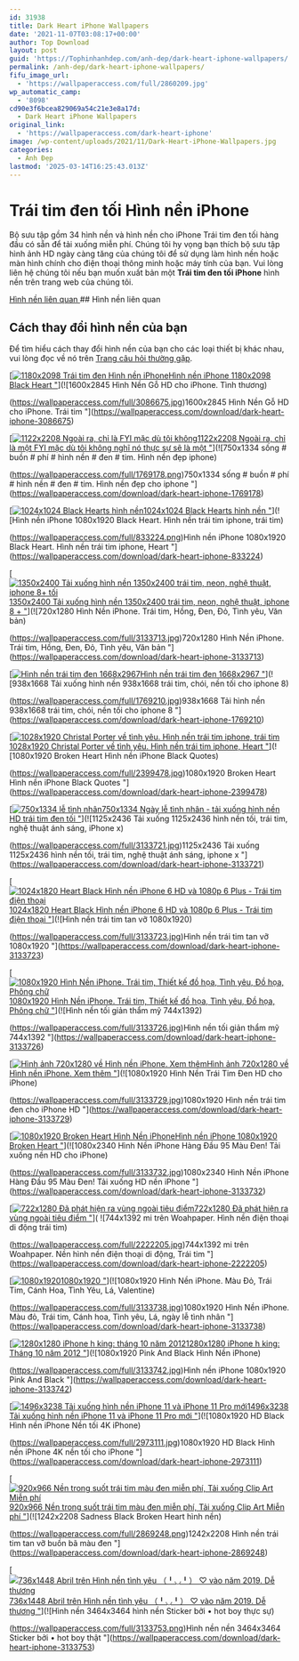 ```yaml
---
id: 31938
title: Dark Heart iPhone Wallpapers
date: '2021-11-07T03:08:17+00:00'
author: Top Download
layout: post
guid: 'https://Tophinhanhdep.com/anh-dep/dark-heart-iphone-wallpapers/'
permalink: /anh-dep/dark-heart-iphone-wallpapers/
fifu_image_url:
  - 'https://wallpaperaccess.com/full/2860209.jpg'
wp_automatic_camp:
  - '8098'
cd90e3f6bcea829069a54c21e3e8a17d:
  - Dark Heart iPhone Wallpapers
original_link:
  - 'https://wallpaperaccess.com/dark-heart-iphone'
image: /wp-content/uploads/2021/11/Dark-Heart-iPhone-Wallpapers.jpg
categories:
  - Ảnh Đẹp
lastmod: '2025-03-14T16:25:43.013Z'
---
```

# Trái tim đen tối Hình nền iPhone

Bộ sưu tập gồm 34 hình nền và hình nền cho iPhone Trái tim đen tối hàng đầu có sẵn để tải xuống miễn phí. Chúng tôi hy vọng bạn thích bộ sưu tập hình ảnh HD ngày càng tăng của chúng tôi để sử dụng làm hình nền hoặc màn hình chính cho điện thoại thông minh hoặc máy tính của bạn. Vui lòng liên hệ chúng tôi nếu bạn muốn xuất bản một **Trái tim đen tối iPhone** hình nền trên trang web của chúng tôi.

[Hình nền liên quan ](#related) ## Hình nền liên quan

## Cách thay đổi hình nền của bạn

Để tìm hiểu cách thay đổi hình nền của bạn cho các loại thiết bị khác nhau, vui lòng đọc về nó trên [Trang câu hỏi thường gặp](https://tophinhanhdep.com/faq/).

  
[[![1180x2098 Trái tim đen Hình nền iPhone](https://wallpaperaccess.com/full/2860209.jpg)Hình nền iPhone 1180x2098 Black Heart "](https://wallpaperaccess.com/download/dark-heart-iphone-2860209)](![1600x2845 Hình Nền Gỗ HD cho iPhone.  Tình thương)

(https://wallpaperaccess.com/full/3086675.jpg)1600x2845 Hình Nền Gỗ HD cho iPhone. Trái tim "](https://wallpaperaccess.com/download/dark-heart-iphone-3086675)

[[![1122x2208 Ngoài ra, chỉ là FYI mặc dù tôi không](https://wallpaperaccess.com/full/1810293.jpg)1122x2208 Ngoài ra, chỉ là một FYI mặc dù tôi không nghĩ nó thực sự sẽ là một "](https://wallpaperaccess.com/download/dark-heart-iphone-1810293)](![750x1334 sống # buồn # phí # hình nền # đen # tim.  Hình nền đẹp iphone)

(https://wallpaperaccess.com/full/1769178.png)750x1334 sống # buồn # phí # hình nền # đen # tim. Hình nền đẹp cho iphone "](https://wallpaperaccess.com/download/dark-heart-iphone-1769178)

[[![1024x1024 Black Hearts hình nền](https://wallpaperaccess.com/full/2525596.jpg)1024x1024 Black Hearts hình nền "](https://wallpaperaccess.com/download/dark-heart-iphone-2525596)](![Hình nền iPhone 1080x1920 Black Heart.  Hình nền trái tim iphone, trái tim)

(https://wallpaperaccess.com/full/833224.png)Hình nền iPhone 1080x1920 Black Heart. Hình nền trái tim iphone, Heart "](https://wallpaperaccess.com/download/dark-heart-iphone-833224)

[[![1350x2400 Tải xuống hình nền 1350x2400 trái tim, neon, nghệ thuật, iphone 8+ tối](https://wallpaperaccess.com/full/3133712.jpg)1350x2400 Tải xuống hình nền 1350x2400 trái tim, neon, nghệ thuật, iphone 8 + "](https://wallpaperaccess.com/download/dark-heart-iphone-3133712)](![720x1280 Hình Nền iPhone.  Trái tim, Hồng, Đen, Đỏ, Tình yêu, Văn bản)

(https://wallpaperaccess.com/full/3133713.jpg)720x1280 Hình Nền iPhone. Trái tim, Hồng, Đen, Đỏ, Tình yêu, Văn bản "](https://wallpaperaccess.com/download/dark-heart-iphone-3133713)

[[![Hình nền trái tim đen 1668x2967](https://wallpaperaccess.com/full/3133714.jpg)Hình nền trái tim đen 1668x2967 "](https://wallpaperaccess.com/download/dark-heart-iphone-3133714)](![938x1668 Tải xuống hình nền 938x1668 trái tim, chói, nền tối cho iphone 8)

(https://wallpaperaccess.com/full/1769210.jpg)938x1668 Tải hình nền 938x1668 trái tim, chói, nền tối cho iphone 8 "](https://wallpaperaccess.com/download/dark-heart-iphone-1769210)

[[![1028x1920 Christal Porter về tình yêu.  Hình nền trái tim iphone, trái tim](https://wallpaperaccess.com/full/1769204.jpg)1028x1920 Christal Porter về tình yêu. Hình nền trái tim iphone, Heart "](https://wallpaperaccess.com/download/dark-heart-iphone-1769204)](![1080x1920 Broken Heart Hình nền iPhone Black Quotes)

(https://wallpaperaccess.com/full/2399478.jpg)1080x1920 Broken Heart Hình nền iPhone Black Quotes "](https://wallpaperaccess.com/download/dark-heart-iphone-2399478)

[[![750x1334 lễ tình nhân](https://wallpaperaccess.com/full/3133720.jpg)750x1334 Ngày lễ tình nhân - tải xuống hình nền HD trái tim đen tối "](https://wallpaperaccess.com/download/dark-heart-iphone-3133720)](![1125x2436 Tải xuống 1125x2436 hình nền tối, trái tim, nghệ thuật ánh sáng, iPhone x)

(https://wallpaperaccess.com/full/3133721.jpg)1125x2436 Tải xuống 1125x2436 hình nền tối, trái tim, nghệ thuật ánh sáng, iphone x "](https://wallpaperaccess.com/download/dark-heart-iphone-3133721)

[[![1024x1820 Heart Black Hình nền iPhone 6 HD và 1080p 6 Plus - Trái tim điện thoại](https://wallpaperaccess.com/full/3133722.jpg)1024x1820 Heart Black Hình nền iPhone 6 HD và 1080p 6 Plus - Trái tim điện thoại "](https://wallpaperaccess.com/download/dark-heart-iphone-3133722)](![Hình nền trái tim tan vỡ 1080x1920)

(https://wallpaperaccess.com/full/3133723.jpg)Hình nền trái tim tan vỡ 1080x1920 "](https://wallpaperaccess.com/download/dark-heart-iphone-3133723)

[[![1080x1920 Hình Nền iPhone.  Trái tim, Thiết kế đồ họa, Tình yêu, Đồ họa, Phông chữ](https://wallpaperaccess.com/full/2525605.jpg)1080x1920 Hình Nền iPhone. Trái tim, Thiết kế đồ họa, Tình yêu, Đồ họa, Phông chữ "](https://wallpaperaccess.com/download/dark-heart-iphone-2525605)](![Hình nền tối giản thẩm mỹ 744x1392)

(https://wallpaperaccess.com/full/3133726.jpg)Hình nền tối giản thẩm mỹ 744x1392 "](https://wallpaperaccess.com/download/dark-heart-iphone-3133726)

[[![Hình ảnh 720x1280 về Hình nền iPhone.  Xem thêm](https://wallpaperaccess.com/full/2847011.jpg)Hình ảnh 720x1280 về Hình nền iPhone. Xem thêm "](https://wallpaperaccess.com/download/dark-heart-iphone-2847011)](![1080x1920 Hình Nền Trái Tim Đen HD cho iPhone)

(https://wallpaperaccess.com/full/3133729.jpg)1080x1920 Hình nền trái tim đen cho iPhone HD "](https://wallpaperaccess.com/download/dark-heart-iphone-3133729)

[[![1080x1920 Broken Heart Hình Nền iPhone](https://wallpaperaccess.com/full/3133731.jpg)Hình nền iPhone 1080x1920 Broken Heart "](https://wallpaperaccess.com/download/dark-heart-iphone-3133731)](![1080x2340 Hình Nền iPhone Hàng Đầu 95 Màu Đen!  Tải xuống nền HD cho iPhone)

(https://wallpaperaccess.com/full/3133732.jpg)1080x2340 Hình Nền iPhone Hàng Đầu 95 Màu Đen! Tải xuống HD nền iPhone "](https://wallpaperaccess.com/download/dark-heart-iphone-3133732)

[[![722x1280 Đã phát hiện ra vùng ngoài tiêu điểm](https://wallpaperaccess.com/full/3125860.jpg)722x1280 Đã phát hiện ra vùng ngoài tiêu điểm "](https://wallpaperaccess.com/download/dark-heart-iphone-3125860)]( ![744x1392 mi trên Woahpaper.  Hình nền điện thoại di động trái tim)

(https://wallpaperaccess.com/full/2222205.jpg)744x1392 mi trên Woahpaper. Nền hình nền điện thoại di động, Trái tim "](https://wallpaperaccess.com/download/dark-heart-iphone-2222205)

[[![1080x1920 ](https://wallpaperaccess.com/full/3133737.jpg)1080x1920 "](https://wallpaperaccess.com/download/dark-heart-iphone-3133737)](![1080x1920 Hình Nền iPhone.  Màu Đỏ, Trái Tim, Cánh Hoa, Tình Yêu, Lá, Valentine)

(https://wallpaperaccess.com/full/3133738.jpg)1080x1920 Hình Nền iPhone. Màu đỏ, Trái tim, Cánh hoa, Tình yêu, Lá, ngày lễ tình nhân "](https://wallpaperaccess.com/download/dark-heart-iphone-3133738)

[[![1280x1280 iPhone h king: tháng 10 năm 2012](https://wallpaperaccess.com/full/2959456.jpg)1280x1280 iPhone h king: Tháng 10 năm 2012 "](https://wallpaperaccess.com/download/dark-heart-iphone-2959456)](![1080x1920 Pink And Black Hình Nền iPhone)

(https://wallpaperaccess.com/full/3133742.jpg)Hình nền iPhone 1080x1920 Pink And Black "](https://wallpaperaccess.com/download/dark-heart-iphone-3133742)

[[![1496x3238 Tải xuống hình nền iPhone 11 và iPhone 11 Pro mới](https://wallpaperaccess.com/full/1699067.jpg)1496x3238 Tải xuống hình nền iPhone 11 và iPhone 11 Pro mới "](https://wallpaperaccess.com/download/dark-heart-iphone-1699067)](![1080x1920 HD Black Hình nền iPhone Nền tối 4K iPhone)

(https://wallpaperaccess.com/full/2973111.jpg)1080x1920 HD Black Hình nền iPhone 4K nền tối cho iPhone "](https://wallpaperaccess.com/download/dark-heart-iphone-2973111)

 [[![920x966 Nền trong suốt trái tim màu đen miễn phí, Tải xuống Clip Art Miễn phí](https://wallpaperaccess.com/full/3133747.jpg)920x966 Nền trong suốt trái tim màu đen miễn phí, Tải xuống Clip Art Miễn phí "](https://wallpaperaccess.com/download/dark-heart-iphone-3133747)](![1242x2208 Sadness Black Broken Heart hình nền)

(https://wallpaperaccess.com/full/2869248.png)1242x2208 Hình nền trái tim tan vỡ buồn bã màu đen "](https://wallpaperaccess.com/download/dark-heart-iphone-2869248)

[[![736x1448 Abril trên Hình nền tình yêu （╹◡╹） ♡ vào năm 2019. Dễ thương](https://wallpaperaccess.com/full/1206201.jpg)736x1448 Abril trên Hình nền tình yêu （╹◡╹） ♡ vào năm 2019. Dễ thương "](https://wallpaperaccess.com/download/dark-heart-iphone-1206201)](![Hình nền 3464x3464 hình nền Sticker bởi • hot boy thực sự)

(https://wallpaperaccess.com/full/3133753.png)Hình nền nền 3464x3464 Sticker bởi • hot boy thật "](https://wallpaperaccess.com/download/dark-heart-iphone-3133753)
